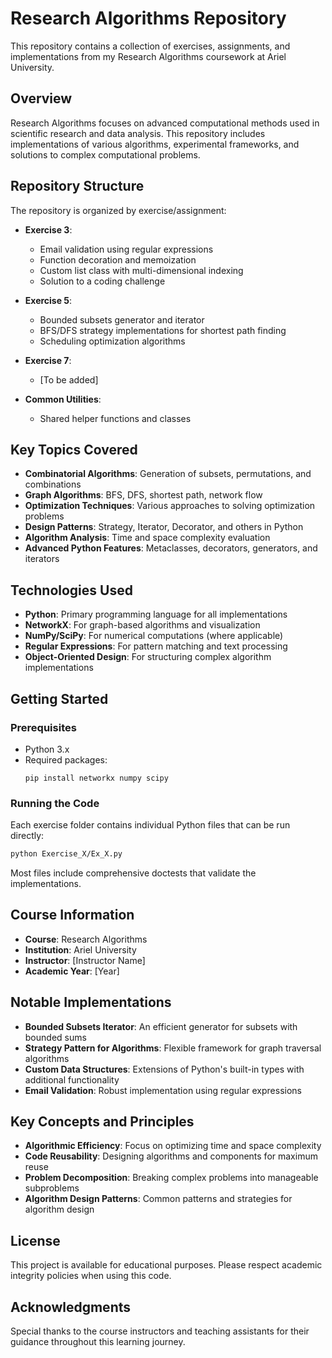 # Research Algorithms Repository

This repository contains a collection of exercises, assignments, and implementations from my Research Algorithms coursework at Ariel University.

## Overview

Research Algorithms focuses on advanced computational methods used in scientific research and data analysis. This repository includes implementations of various algorithms, experimental frameworks, and solutions to complex computational problems.

## Repository Structure

The repository is organized by exercise/assignment:

- **Exercise 3**: 
  - Email validation using regular expressions
  - Function decoration and memoization
  - Custom list class with multi-dimensional indexing
  - Solution to a coding challenge

- **Exercise 5**: 
  - Bounded subsets generator and iterator
  - BFS/DFS strategy implementations for shortest path finding
  - Scheduling optimization algorithms

- **Exercise 7**: 
  - [To be added]

- **Common Utilities**: 
  - Shared helper functions and classes

## Key Topics Covered

- **Combinatorial Algorithms**: Generation of subsets, permutations, and combinations
- **Graph Algorithms**: BFS, DFS, shortest path, network flow
- **Optimization Techniques**: Various approaches to solving optimization problems
- **Design Patterns**: Strategy, Iterator, Decorator, and others in Python
- **Algorithm Analysis**: Time and space complexity evaluation
- **Advanced Python Features**: Metaclasses, decorators, generators, and iterators

## Technologies Used

- **Python**: Primary programming language for all implementations
- **NetworkX**: For graph-based algorithms and visualization
- **NumPy/SciPy**: For numerical computations (where applicable)
- **Regular Expressions**: For pattern matching and text processing
- **Object-Oriented Design**: For structuring complex algorithm implementations

## Getting Started

### Prerequisites

- Python 3.x
- Required packages:
  ```
  pip install networkx numpy scipy
  ```

### Running the Code

Each exercise folder contains individual Python files that can be run directly:

```bash
python Exercise_X/Ex_X.py
```

Most files include comprehensive doctests that validate the implementations.

## Course Information

- **Course**: Research Algorithms
- **Institution**: Ariel University
- **Instructor**: [Instructor Name]
- **Academic Year**: [Year]

## Notable Implementations

- **Bounded Subsets Iterator**: An efficient generator for subsets with bounded sums
- **Strategy Pattern for Algorithms**: Flexible framework for graph traversal algorithms
- **Custom Data Structures**: Extensions of Python's built-in types with additional functionality
- **Email Validation**: Robust implementation using regular expressions

## Key Concepts and Principles

- **Algorithmic Efficiency**: Focus on optimizing time and space complexity
- **Code Reusability**: Designing algorithms and components for maximum reuse
- **Problem Decomposition**: Breaking complex problems into manageable subproblems
- **Algorithm Design Patterns**: Common patterns and strategies for algorithm design

## License

This project is available for educational purposes. Please respect academic integrity policies when using this code.

## Acknowledgments

Special thanks to the course instructors and teaching assistants for their guidance throughout this learning journey.
